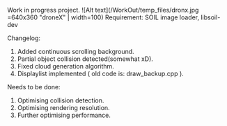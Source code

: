Work in progress project. 
![Alt text](/WorkOut/temp_files/dronx.jpg =640x360 "droneX" | width=100)
Requirement: SOIL image loader, libsoil-dev

Changelog:

1. Added continuous scrolling background.
2. Partial object collision detected(somewhat xD).
3. Fixed cloud generation algorithm.
4. Displaylist implemented ( old code is: draw_backup.cpp ).

Needs to be done:

1. Optimising collision detection.
2. Optimising rendering resolution.
3. Further optimising performance.
